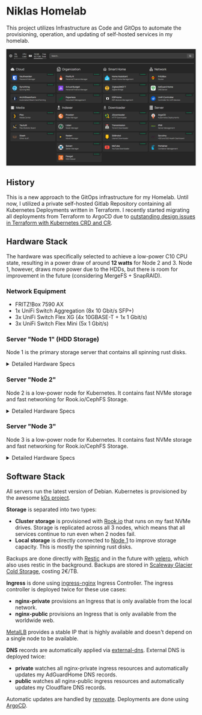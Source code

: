 # Niklas Homelab

This project utilizes Infrastructure as Code and GitOps to automate the provisioning, operation, and updating of self-hosted services in my homelab.

![img](./.github/images/dashboard.png)

## History

This is a new approach to the GitOps infrastructure for my Homelab. Until now, I utilized a private self-hosted Gitlab Repository containing all Kubernetes Deployments written in Terraform. I recently started migrating all deployments from Terraform to ArgoCD due to [outstanding design issues in Terraform with Kubernetes CRD and CR](https://github.com/hashicorp/terraform-provider-kubernetes/issues/1367).

## Hardware Stack

The hardware was specifically selected to achieve a low-power C10 CPU state, resulting in a power draw of around **12 watts** for Node 2 and 3. Node 1, however, draws more power due to the HDDs, but there is room for improvement in the future (considering MergeFS + SnapRAID).

### Network Equipment

* FRITZ!Box 7590 AX
* 1x UniFi Switch Aggregation (8x 10 Gbit/s SFP+)
* 3x UniFi Switch Flex XG (4x 10GBASE-T + 1x 1 Gbit/s)
* 3x UniFi Switch Flex Mini (5x 1 Gbit/s)

### Server "Node 1" (HDD Storage)

Node 1 is the primary storage server that contains all spinning rust disks.

<details>
<summary>Detailed Hardware Specs</summary>

* CPU: Intel i5 14600
* RAM: 128 GB DDR4-3200 CL16-18-18-38
* Mainboard: ASUS Prime H770-Plus D4
* NIC: Intel X710-DA2 (2x 10 GBit/s SFP+)
* OS: Debian 12
* OS SSD: MX500 500GB
* Storage ZFS ZPOOL HDD
  * ZRAID2 (Raid6)
    * 6x WD White Label 18TB
  * ZRAID2 (Raid6)
    * 6x WD White Label 18TB
* Storage ZFS ZPOOL SSD: ZFS Spanned Pool (RAID 0)
  * Crucial MX500 2TB
  * Samsung 850 EVO 2TB
* Storage RookIO
  * 2x WD Black SN850X 2TB

</details>

### Server "Node 2"

Node 2 is a low-power node for Kubernetes. It contains fast NVMe storage and fast networking for Rook.io/CephFS Storage.

<details>
<summary>Detailed Hardware Specs</summary>

* CPU: Intel i5 14600
* RAM: 64GB GB DDR4-3200 CL16-18-18-38
* Mainboard: ASUS Prime H770-Plus D4
* NIC: Intel X710-DA2 (2x 10 GBit/s SFP+)
* OS: Debian 12
* OS SSD:
* Storage RookIO
  * 1x Samsung 990 Pro 4TB

</details>

### Server "Node 3"

Node 3 is a low-power node for Kubernetes. It contains fast NVMe storage and fast networking for Rook.io/CephFS Storage.

<details>
<summary>Detailed Hardware Specs</summary>

* CPU: Intel i5 14600
* RAM: 64GB GB DDR4-3200 CL16-18-18-38
* Mainboard: ASUS Prime H770-Plus D4
* NIC: Intel X710-DA2 (2x 10 GBit/s SFP+)
* OS: Debian 12
* OS SSD:
* Storage RookIO
  * 1x Samsung 990 Pro 4TB

</details>

## Software Stack

All servers run the latest version of Debian. Kubernetes is provisioned by the awesome [k0s project](https://github.com/k0sproject/k0s).

**Storage** is separated into two types:

- **Cluster storage** is provisioned with [Rook.io](https://rook.io/) that runs on my fast NVMe drives. Storage is replicated across all 3 nodes, which means that all services continue to run even when 2 nodes fail.
- **Local storage** is directly connected to [Node 1](#server-node-1-hdd-storage) to improve storage capacity. This is mostly the spinning rust disks.

Backups are done directly with [Restic](https://github.com/restic/restic) and in the future with [velero](https://github.com/vmware-tanzu/velero), which also uses restic in the background. Backups are stored in [Scaleway Glacier Cold Storage](https://www.scaleway.com/en/glacier-cold-storage/), costing 2€/TB.

**Ingress** is done using [ingress-nginx](https://github.com/kubernetes/ingress-nginx) Ingress Controller. The ingress controller is deployed twice for these use cases:

- **nginx-private** provisions an Ingress that is only available from the local network.
- **nginx-public** provisions an Ingress that is only available from the worldwide web.

[MetalLB](https://github.com/metallb/metallb) provides a stable IP that is highly available and doesn't depend on a single node to be available.

**DNS** records are automatically applied via [external-dns](https://github.com/kubernetes-sigs/external-dns). External DNS is deployed twice:

- **private** watches all nginx-private ingress resources and automatically updates my AdGuardHome DNS records.
- **public** watches all nginx-public ingress resources and automatically updates my Cloudflare DNS records.

Automatic updates are handled by [renovate](https://github.com/renovatebot/renovate). Deployments are done using [ArgoCD](https://github.com/argoproj/argo-cd).
